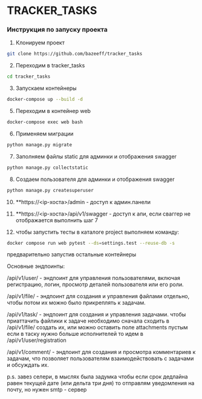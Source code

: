 # TRACKER_TASKS

### Инструкция по запуску проекта
1. Клонируем проект
```bash
git clone https://github.com/bazeeff/tracker_tasks
```
2. Переходим в tracker_tasks
```bash
cd tracker_tasks
```
3. Запускаем контейнеры
```bash
docker-compose up --build -d
```
5. Переходим в контейнер web
```bash
docker-compose exec web bash
```
6. Применяем миграции
```bash
python manage.py migrate
```
7. Заполняем файлы static для админки и отображения swagger
```bash
python manage.py collectstatic
```
8. Создаем пользователя для админки и отображения swagger
```bash
python manage.py createsuperuser
```

10. **https://<ip-хоста>/admin - доступ к админ.панели

11. **https://<ip-хоста>/api/v1/swagger - доступ к апи, если сваггер не отображается выполнить шаг 7


12. чтобы запустить тесты в каталоге project выполняем команду:

```bash
docker compose run web pytest --ds=settings.test --reuse-db -s
```
предварительно запустив остальные контейнеры


Основные эндпоинты:

/api/v1/user/ - эндпоинт для управления пользователями, включая регистрацию, логин, просмотр деталей пользователя или его роли.

/api/v1/file/ - эндпоинт для создания и управления файлами отдельно, чтобы потом их можно было прикреплять к задачам. 

/api/v1/task/ - эндпоинт для создания и управления задачами. чтобы приаттачить файлики к задаче необходимо сначала сходить в /api/v1/file/ создать их, или можно оставить поле attachments пустым 
если в таску нужно больше исполнителей то идем в /api/v1/user/registration

/api/v1/comment/ - эндпоинт для создания и просмотра комментариев к задачам, что позволяет пользователям взаимодействовать с задачами и обсуждать их.


p.s. завез селери, в мыслях была задумка чтобы если срок дедлайна равен текущей дате (или дельта три дня) то отправлям уведомления на почту, но нужен smtp - сервер
